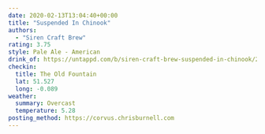 ```yaml
---
date: 2020-02-13T13:04:40+00:00
title: "Suspended In Chinook"
authors:
  - "Siren Craft Brew"
rating: 3.75
style: Pale Ale - American
drink_of: https://untappd.com/b/siren-craft-brew-suspended-in-chinook/2833533
checkin:
  title: The Old Fountain
  lat: 51.527
  long: -0.089
weather:
  summary: Overcast
  temperature: 5.28
posting_method: https://corvus.chrisburnell.com
---
```

